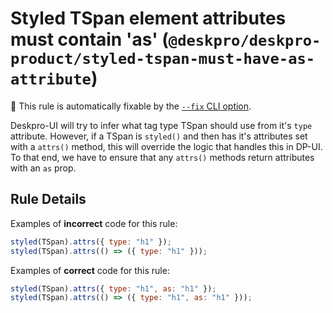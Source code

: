 # Styled TSpan element attributes must contain 'as' (`@deskpro/deskpro-product/styled-tspan-must-have-as-attribute`)

🔧 This rule is automatically fixable by the [`--fix` CLI option](https://eslint.org/docs/latest/user-guide/command-line-interface#--fix).

<!-- end auto-generated rule header -->

Deskpro-UI will try to infer what tag type TSpan should use from it's `type` attribute. However, if a TSpan is `styled()` and then has it's attributes set with a `attrs()` method, this will override the logic that handles this in DP-UI. To that end, we have to ensure that any `attrs()` methods return attributes with an `as` prop.

## Rule Details

Examples of **incorrect** code for this rule:

```jsx
styled(TSpan).attrs({ type: "h1" });
styled(TSpan).attrs(() => ({ type: "h1" }));
```

Examples of **correct** code for this rule:

```jsx
styled(TSpan).attrs({ type: "h1", as: "h1" });
styled(TSpan).attrs(() => ({ type: "h1", as: "h1" }));
```

